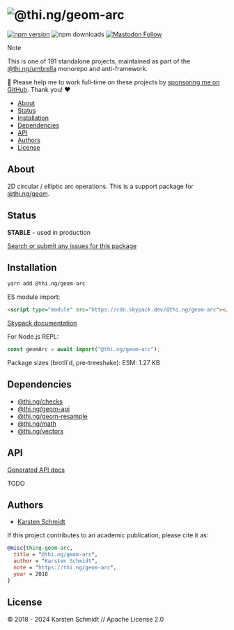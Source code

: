 <!-- This file is generated - DO NOT EDIT! -->
<!-- Please see: https://github.com/thi-ng/umbrella/blob/develop/CONTRIBUTING.md#changes-to-readme-files -->
# ![@thi.ng/geom-arc](https://media.thi.ng/umbrella/banners-20230807/thing-geom-arc.svg?72327476)

[![npm version](https://img.shields.io/npm/v/@thi.ng/geom-arc.svg)](https://www.npmjs.com/package/@thi.ng/geom-arc)
![npm downloads](https://img.shields.io/npm/dm/@thi.ng/geom-arc.svg)
[![Mastodon Follow](https://img.shields.io/mastodon/follow/109331703950160316?domain=https%3A%2F%2Fmastodon.thi.ng&style=social)](https://mastodon.thi.ng/@toxi)

> [!NOTE]
> This is one of 191 standalone projects, maintained as part
> of the [@thi.ng/umbrella](https://github.com/thi-ng/umbrella/) monorepo
> and anti-framework.
>
> 🚀 Please help me to work full-time on these projects by [sponsoring me on
> GitHub](https://github.com/sponsors/postspectacular). Thank you! ❤️

- [About](#about)
- [Status](#status)
- [Installation](#installation)
- [Dependencies](#dependencies)
- [API](#api)
- [Authors](#authors)
- [License](#license)

## About

2D circular / elliptic arc operations. This is a support package for [@thi.ng/geom](https://github.com/thi-ng/umbrella/tree/develop/packages/geom).

## Status

**STABLE** - used in production

[Search or submit any issues for this package](https://github.com/thi-ng/umbrella/issues?q=%5Bgeom-arc%5D+in%3Atitle)

## Installation

```bash
yarn add @thi.ng/geom-arc
```

ES module import:

```html
<script type="module" src="https://cdn.skypack.dev/@thi.ng/geom-arc"></script>
```

[Skypack documentation](https://docs.skypack.dev/)

For Node.js REPL:

```js
const geomArc = await import("@thi.ng/geom-arc");
```

Package sizes (brotli'd, pre-treeshake): ESM: 1.27 KB

## Dependencies

- [@thi.ng/checks](https://github.com/thi-ng/umbrella/tree/develop/packages/checks)
- [@thi.ng/geom-api](https://github.com/thi-ng/umbrella/tree/develop/packages/geom-api)
- [@thi.ng/geom-resample](https://github.com/thi-ng/umbrella/tree/develop/packages/geom-resample)
- [@thi.ng/math](https://github.com/thi-ng/umbrella/tree/develop/packages/math)
- [@thi.ng/vectors](https://github.com/thi-ng/umbrella/tree/develop/packages/vectors)

## API

[Generated API docs](https://docs.thi.ng/umbrella/geom-arc/)

TODO

## Authors

- [Karsten Schmidt](https://thi.ng)

If this project contributes to an academic publication, please cite it as:

```bibtex
@misc{thing-geom-arc,
  title = "@thi.ng/geom-arc",
  author = "Karsten Schmidt",
  note = "https://thi.ng/geom-arc",
  year = 2018
}
```

## License

&copy; 2018 - 2024 Karsten Schmidt // Apache License 2.0
